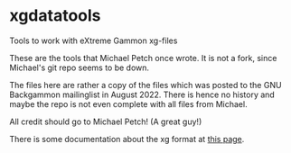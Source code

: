 # xgdatatools
Tools to work with eXtreme Gammon xg-files

These are the tools that Michael Petch once wrote.
It is not a fork, since Michael's git repo seems to be down.

The files here are rather a copy of the files which was posted
to the GNU Backgammon mailinglist in August 2022. There is hence
no history and maybe the repo is not even complete with all files
from Michael.

All credit should go to Michael Petch! (A great guy!)

There is some documentation about the xg format at [this page](https://www.extremegammon.com/XGformat.aspx).

